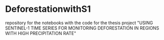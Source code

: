# DeforestationwithS1
repository for the notebooks with the code for the thesis project "USING SENTINEL-1 TIME SERIES FOR MONITORING DEFORESTATION IN REGIONS WITH HIGH PRECIPITATION RATE" 
